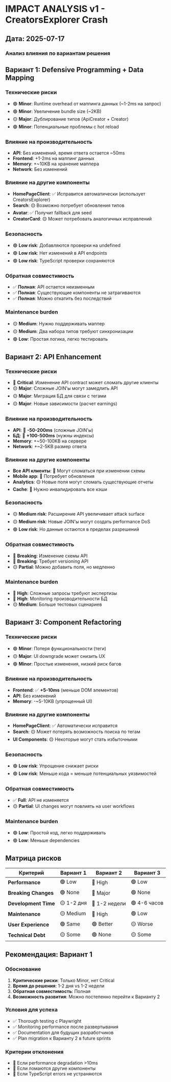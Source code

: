 # IMPACT ANALYSIS v1 - CreatorsExplorer Crash
## Дата: 2025-07-17

### Анализ влияния по вариантам решения

## Вариант 1: Defensive Programming + Data Mapping

### Технические риски
- 🟢 **Minor**: Runtime overhead от маппинга данных (~1-2ms на запрос)
- 🟢 **Minor**: Увеличение bundle size (~2KB)
- 🟡 **Major**: Дублирование типов (ApiCreator + Creator)
- 🟢 **Minor**: Потенциальные проблемы с hot reload

### Влияние на производительность
- **API**: Без изменений, время ответа остается ~50ms
- **Frontend**: +1-2ms на маппинг данных
- **Memory**: +~10KB на хранение маппера
- **Network**: Без изменений

### Влияние на другие компоненты
- **HomePageClient**: ✅ Исправится автоматически (использует CreatorsExplorer)
- **Search**: 🟡 Возможно потребует обновления типов
- **Avatar**: ✅ Получит fallback для seed
- **CreatorCard**: 🟡 Может потребовать аналогичных исправлений

### Безопасность
- 🟢 **Low risk**: Добавляются проверки на undefined
- 🟢 **Low risk**: Нет изменений в API endpoints
- 🟢 **Low risk**: TypeScript проверки сохраняются

### Обратная совместимость  
- ✅ **Полная**: API остается неизменным
- ✅ **Полная**: Существующие компоненты не затрагиваются
- ✅ **Полная**: Можно откатить без последствий

### Maintenance burden
- 🟡 **Medium**: Нужно поддерживать маппер
- 🟡 **Medium**: Два набора типов требуют синхронизации
- 🟢 **Low**: Простая логика, легко тестировать

## Вариант 2: API Enhancement

### Технические риски
- 🔴 **Critical**: Изменение API contract может сломать другие клиенты
- 🟡 **Major**: Сложные JOIN'ы могут замедлить API
- 🟡 **Major**: Миграция БД для связи с тегами
- 🟡 **Major**: Новые зависимости (расчет earnings)

### Влияние на производительность
- **API**: 🔴 **-50-200ms** (сложные JOIN'ы)
- **БД**: 🔴 **+100-500ms** (нужны индексы)
- **Memory**: +~50-100KB на сервере
- **Network**: +~2-5KB размер ответа

### Влияние на другие компоненты
- **Все API клиенты**: 🔴 Могут сломаться при изменении схемы
- **Mobile app**: 🔴 Потребует обновления
- **Analytics**: 🟡 Новые поля могут сломать существующие отчеты
- **Cache**: 🔴 Нужно инвалидировать все кэши

### Безопасность
- 🟡 **Medium risk**: Расширение API увеличивает attack surface  
- 🟡 **Medium risk**: Новые JOIN'ы могут создать performance DoS
- 🟢 **Low risk**: Но данные остаются в пределах разрешений

### Обратная совместимость
- 🔴 **Breaking**: Изменение схемы API
- 🔴 **Breaking**: Требует versioning API
- 🟡 **Partial**: Можно добавить поля, но медленно

### Maintenance burden
- 🔴 **High**: Сложные запросы требуют экспертизы
- 🔴 **High**: Monitoring производительности БД
- 🟡 **Medium**: Больше тестовых сценариев

## Вариант 3: Component Refactoring

### Технические риски
- 🟢 **Minor**: Потеря функциональности (теги)
- 🟡 **Major**: UI downgrade может снизить UX
- 🟢 **Minor**: Простые изменения, низкий риск багов

### Влияние на производительность
- **Frontend**: ✅ **+5-10ms** (меньше DOM элементов)
- **API**: Без изменений
- **Memory**: -~5-10KB (упрощенный UI)

### Влияние на другие компоненты
- **HomePageClient**: ✅ Автоматически исправится
- **Search**: 🟡 Может потерять возможность поиска по тегам
- **UI Components**: 🟡 Некоторые могут стать избыточными

### Безопасность
- 🟢 **Low risk**: Упрощение снижает риски
- 🟢 **Low risk**: Меньше кода = меньше потенциальных уязвимостей

### Обратная совместимость
- ✅ **Full**: API не изменяется
- 🟡 **Partial**: UI changes могут повлиять на user workflows

### Maintenance burden
- 🟢 **Low**: Простой код, легко поддерживать
- 🟢 **Low**: Меньше dependencies

## Матрица рисков

| Критерий | Вариант 1 | Вариант 2 | Вариант 3 |
|----------|-----------|-----------|-----------|
| **Performance** | 🟢 Low | 🔴 High | 🟢 Low |
| **Breaking Changes** | 🟢 None | 🔴 Major | 🟢 None |
| **Development Time** | 🟡 1-2 дня | 🔴 1-2 недели | 🟢 4-6 часов |
| **Maintenance** | 🟡 Medium | 🔴 High | 🟢 Low |
| **User Experience** | 🟢 Same | 🟢 Better | 🟡 Worse |
| **Technical Debt** | 🟡 Some | 🟢 None | 🟡 Some |

## Рекомендация: Вариант 1

### Обоснование
1. **Критические риски**: Только Minor, нет Critical
2. **Время до решения**: 1-2 дня vs 1-2 недели  
3. **Обратная совместимость**: Полная
4. **Возможность развития**: Можно постепенно перейти к Варианту 2

### Условия для успеха
- ✅ Thorough testing с Playwright
- ✅ Monitoring performance после развертывания
- ✅ Documentation для будущих разработчиков
- ✅ Plan migration к Варианту 2 в future sprints

### Критерии отклонения
- 🔴 Если performance degradation >10ms
- 🔴 Если ломаются другие компоненты
- 🔴 Если TypeScript errors не устраняются 